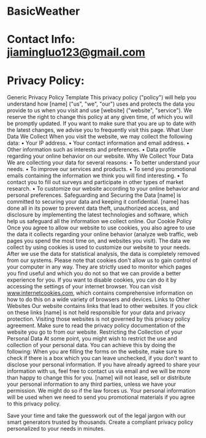 # BasicWeather

# Contact Info: jiamingluo123@gmail.com

# Privacy Policy:
Generic Privacy Policy Template
This privacy policy ("policy") will help you understand how [name] ("us", "we", "our") uses and protects the data you provide to us when you visit and use [website] ("website", "service").
We reserve the right to change this policy at any given time, of which you will be promptly updated. If you want to make sure that you are up to date with the latest changes, we advise you to frequently visit this page.
What User Data We Collect
When you visit the website, we may collect the following data:
	•	Your IP address.
	•	Your contact information and email address.
	•	Other information such as interests and preferences.
	•	Data profile regarding your online behavior on our website.
Why We Collect Your Data
We are collecting your data for several reasons:
	•	To better understand your needs.
	•	To improve our services and products.
	•	To send you promotional emails containing the information we think you will find interesting.
	•	To contact you to fill out surveys and participate in other types of market research.
	•	To customize our website according to your online behavior and personal preferences.
Safeguarding and Securing the Data
[name] is committed to securing your data and keeping it confidential. [name] has done all in its power to prevent data theft, unauthorized access, and disclosure by implementing the latest technologies and software, which help us safeguard all the information we collect online.
Our Cookie Policy
Once you agree to allow our website to use cookies, you also agree to use the data it collects regarding your online behavior (analyze web traffic, web pages you spend the most time on, and websites you visit).
The data we collect by using cookies is used to customize our website to your needs. After we use the data for statistical analysis, the data is completely removed from our systems.
Please note that cookies don't allow us to gain control of your computer in any way. They are strictly used to monitor which pages you find useful and which you do not so that we can provide a better experience for you.
If you want to disable cookies, you can do it by accessing the settings of your internet browser. You can visit www.internetcookies.com, which contains comprehensive information on how to do this on a wide variety of browsers and devices.
Links to Other Websites
Our website contains links that lead to other websites. If you click on these links [name] is not held responsible for your data and privacy protection. Visiting those websites is not governed by this privacy policy agreement. Make sure to read the privacy policy documentation of the website you go to from our website.
Restricting the Collection of your Personal Data
At some point, you might wish to restrict the use and collection of your personal data. You can achieve this by doing the following:
When you are filling the forms on the website, make sure to check if there is a box which you can leave unchecked, if you don't want to disclose your personal information.
If you have already agreed to share your information with us, feel free to contact us via email and we will be more than happy to change this for you.
[name] will not lease, sell or distribute your personal information to any third parties, unless we have your permission. We might do so if the law forces us. Your personal information will be used when we need to send you promotional materials if you agree to this privacy policy.


Save your time and take the guesswork out of the legal jargon with our smart generators trusted by thousands. Create a compliant privacy policy personalized to your needs in minutes.


